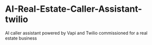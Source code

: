 # AI-Real-Estate-Caller-Assistant-twilio
AI caller assistant powered by Vapi and Twilio commissioned for a real estate business
